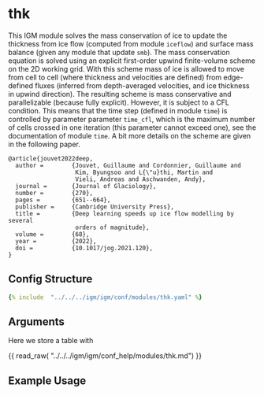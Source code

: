 # thk

This IGM module solves the mass conservation of ice to update the thickness from ice flow (computed from module `iceflow`) and surface mass balance (given any module that update `smb`). The mass conservation equation is solved using an explicit first-order upwind finite-volume scheme on the 2D working grid. With this scheme mass of ice is allowed to move from cell to cell (where thickness and velocities are defined) from edge-defined fluxes (inferred from depth-averaged velocities, and ice thickness in upwind direction). The resulting scheme is mass conservative and parallelizable (because fully explicit). However, it is subject to a CFL condition. This means that the time step (defined in module `time`) is controlled by parameter parameter `time_cfl`, which is the maximum number of cells crossed in one iteration (this parameter cannot exceed one), see the documentation of module `time`. A bit more details on the scheme are given in the following paper.

```
@article{jouvet2022deep,
  author =        {Jouvet, Guillaume and Cordonnier, Guillaume and
                   Kim, Byungsoo and L{\"u}thi, Martin and
                   Vieli, Andreas and Aschwanden, Andy},
  journal =       {Journal of Glaciology},
  number =        {270},
  pages =         {651--664},
  publisher =     {Cambridge University Press},
  title =         {Deep learning speeds up ice flow modelling by several
                   orders of magnitude},
  volume =        {68},
  year =          {2022},
  doi =           {10.1017/jog.2021.120},
}
```

## Config Structure  
~~~yaml
{% include  "../../../igm/igm/conf/modules/thk.yaml" %}
~~~

## Arguments
Here we store a table with

{{ read_raw( "../../../igm/igm/conf_help/modules/thk.md") }}

## Example Usage